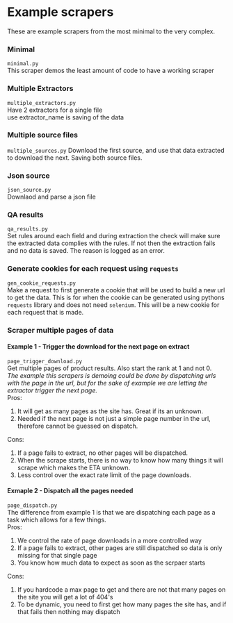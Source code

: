 # Example scrapers

These are example scrapers from the most minimal to the very complex.

### Minimal
`minimal.py`  
This scraper demos the least amount of code to have a working scraper


### Multiple Extractors
`multiple_extractors.py`  
Have 2 extractors for a single file  
use extractor_name is saving of the data


### Multiple source files
`multiple_sources.py`
Download the first source, and use that data extracted to download the next. Saving both source files.


### Json source
`json_source.py`  
Downlaod and parse a json file


### QA results
`qa_results.py`  
Set rules around each field and during extraction the check will make sure the extracted data complies with the rules. If not then the extraction fails and no data is saved. The reason is logged as an error.


### Generate cookies for each request using `requests`
`gen_cookie_requests.py`  
Make a request to first generate a cookie that will be used to build a new url to get the data. This is for when the cookie can be generated using pythons `requests` library and does not need `selenium`. This will be a new cookie for each request that is made.


### Scraper multiple pages of data

#### Example 1 - Trigger the download for the next page on extract
`page_trigger_download.py`  
Get multiple pages of product results. Also start the rank at 1 and not 0.  
_The example this scrapers is demoing could be done by dispatching urls with the page in the url, but for the sake of example we are letting the extractor trigger the next page._  
Pros:  
1. It will get as many pages as the site has. Great if its an unknown.
2. Needed if the next page is not just a simple page number in the url, therefore cannot be guessed on dispatch.

Cons:  
1. If a page fails to extract, no other pages will be dispatched.
2. When the scrape starts, there is no way to know how many things it will scrape which makes the ETA unknown.
3. Less control over the exact rate limit of the page downloads.


#### Exmaple 2 - Dispatch all the pages needed
`page_dispatch.py`  
The difference from example 1 is that we are dispatching each page as a task which allows for a few things.  
Pros:  
1. We control the rate of page downloads in a more controlled way
2. If a page fails to extract, other pages are still dispatched so data is only missing for that single page
3. You know how much data to expect as soon as the scrpaer starts

Cons:  
1. If you hardcode a max page to get and there are not that many pages on the site you will get a lot of 404's
2. To be dynamic, you need to first get how many pages the site has, and if that fails then nothing may dispatch

